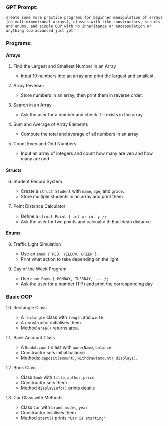### GPT Prompt:
`create some more practice programs for beginner manipulation of arrays (no multidimentional arrays), classes with like constructors, structs and enums, and simple OOP with no inheritance or encapsulation or anything too advanced just yet`

### Programs: 
#### Arrays
1. Find the Largest and Smallest Number in an Array
    - Input 10 numbers into an array and print the largest and smallest.

2. Array Reverser
    - Store numbers in an array, then print them in reverse order.

3. Search in an Array
    - Ask the user for a number and check if it exists in the array

4. Sum and Average of Array Elements
    - Compute the total and average of all numbers in an array

5. Count Even and Odd Numbers
    - Input an array of integers and count how many are ven and how many are odd

#### Structs
6. Student Record System
    - Create a `struct Student` with `name`, `age`, and `grade`.
    - Store multiple students in an array and print them.

7. Point Distance Calculator
    - Define a `struct Point { int x; int y };`
    - Ask the user for two points and calcualte th Euclidean distance

#### Enums
8. Traffic Light Simulation 
    - Use an `enum { RED, YELLOW, GREEN };`
    - Print what action to take depending on the light

9. Day of the Week Program
    - Use `enum Days { MONDAY, TUESDAY, ... };`
    - Ask the user for a number (1-7) and print the corresponding day

### Basic OOP 
10. Rectangle Class
    - A `rectangle` class with `length` and `width`
    - A constructor initialises them
    - Method `area()` returns area.

11. Bank Account Class
    - A `BankAccount` class with `ownerName`, `balance`
    - Constructor sets initial balance
    - Methods: `deposit(amount)`, `withdraw(amount)`, `display()`.

12. Book Class
    - Class `Book` with `title`, `author`, `price`
    - Constructor sets them
    - Method `displayInfo()` prints details

13. Car Class with Methods
    - Class `Car` with `brand`, `model`, `year`
    - Constructor iniialises them
    - Method `start()` prints `"Car is starting"`